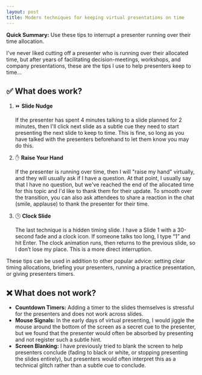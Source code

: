 ```yaml
---
layout: post
title: Modern techniques for keeping virtual presentations on time
---
```


**Quick Summary:** Use these tips to interrupt a presenter running over their time allocation.

I've never liked cutting off a presenter who is running over their allocated time, but after years of facilitating decision-meetings, workshops, and company presentations, these are the tips I use to help presenters keep to time...

## ✅ What does work?

1. ⏩ **Slide Nudge**

   If the presenter has spent 4 minutes talking to a slide planned for 2 minutes, then I'll click next slide as a subtle cue they need to start presenting the next slide to keep to time. This is fine, so long as you have talked with the presenters beforehand to let them know you may do this.

3. ✋ **Raise Your Hand**

   If the presenter is running over time, then I will "raise my hand" virtually, and they will usually ask if I have a question. At that point, I usually say that I have no question, but we've reached the end of the allocated time for this topic and I'd like to thank them for their update. To smooth over the transition, you can also ask attendees to share a reaction in the chat (smile, applause) to thank the presenter for their time.

3. 🕒 **Clock Slide**

   The last technique is a hidden timing slide. I have a Slide 1 with a 30-second fade and a clock icon. If someone talks too long, I type “1” and hit Enter. The clock animation runs, then returns to the previous slide, so I don’t lose my place. This is a more direct interruption.

These tips can be used in addition to other popular advice: setting clear timing allocations, briefing your presenters, running a practice presentation, or giving presenters timers.

## ❌ What does not work?

- **Countdown Timers:** Adding a timer to the slides themselves is stressful for the presenters and does not work across slides.
- **Mouse Signals:** In the early days of virtual presenting, I would jiggle the mouse around the bottom of the screen as a secret cue to the presenter, but we found that the presenter would often be absorbed by presenting and not register such a subtle hint.
- **Screen Blanking:** I have previously tried to blank the screen to help presenters conclude (fading to black or white, or stopping presenting the slides entirely), but presenters would often interpret this as a technical glitch rather than a subtle cue to conclude.